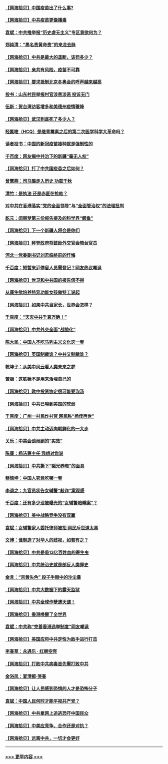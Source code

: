 #### [【网海拾贝】中国疫苗出了什么事?](../pages/nsc993/n12879124.md?t=04150102) 
#### [【网海拾贝】中共疫苗更像播毒](../pages/nsc993/n12876631.md?t=04150102) 
#### [袁斌：中共推举报“历史虚无主义”专区意欲何为？](../pages/nsc993/n12876530.md?t=04150102) 
#### [郑纯清：“黑名贵黄命贵”的来龙去脉](../pages/nsc993/n12875589.md?t=04150102) 
#### [【网海拾贝】中共是最大的垄断，该罚多少？](../pages/nsc993/n12874006.md?t=04150102) 
#### [【网海拾贝】亲共有风险，疫苗不可靠](../pages/nsc993/n12872224.md?t=04150102) 
#### [【网海拾贝】要求抵制北京冬奥会的呼声越来越高](../pages/nsc993/n12868962.md?t=04150102) 
#### [投书：山东村民举报村官涉黑涉恶 投诉无门](../pages/nsc993/n12869726.md?t=04150102) 
#### [伍新：贺台湾访客增多和美德州疫情骤降](../pages/nsc993/n12865651.md?t=04150102) 
#### [【网海拾贝】武汉到底死了多少人？](../pages/nsc993/n12863707.md?t=04150102) 
#### [羟氯喹（HCQ）是继青霉素之后的第二次医学科学大革命吗？](../pages/nsc993/n12638564.md?t=04150102) 
#### [读者投书：中国的新冠疫苗接种就是强制性的](../pages/nsc993/n12859932.md?t=04150102) 
#### [千百度：网友揭中共治下的新疆“毫无人权”](../pages/nsc993/n12858385.md?t=04150102) 
#### [【网海拾贝】打了中共国疫苗之后如何？](../pages/nsc993/n12857866.md?t=04150102) 
#### [曾慧燕：司马璐走入历史 功载千秋](../pages/nsc993/n12856996.md?t=04150102) 
#### [清竹：是执法 还是赤匪在抢劫？](../pages/nsc993/n12856952.md?t=04150102) 
#### [对中共在香港落实“党的全面领导”与“全面管治权”的法理批判](../pages/nsc993/n12856929.md?t=04150102) 
#### [乾元：闫丽梦第三份报告提及的科学界“鳄鱼”](../pages/nsc993/n12855985.md?t=04150102) 
#### [【网海拾贝】下一个新疆人将会是你们](../pages/nsc993/n12855864.md?t=04150102) 
#### [【网海拾贝】拜登政府将鼓励外交官会晤台官员](../pages/nsc993/n12853615.md?t=04150102) 
#### [河北一党委副书记刘君临终前的忏悔](../pages/nsc993/n12849420.md?t=04150102) 
#### [千百度：短暂来沪停留人员需登记？网友热议嘲讽](../pages/nsc993/n12853497.md?t=04150102) 
#### [【网海拾贝】世卫和中共国的报告信不得](../pages/nsc993/n12850902.md?t=04150102) 
#### [从康生欲培养特异功能女孩做特工说起](../pages/nsc993/n12849289.md?t=04150102) 
#### [【网海拾贝】如果中共当家长，世界会怎样？](../pages/nsc993/n12848436.md?t=04150102) 
#### [千百度：“天灭中共千真万确！”](../pages/nsc993/n12845659.md?t=04150102) 
#### [【网海拾贝】中共外交全面“战狼化”](../pages/nsc993/n12845607.md?t=04150102) 
#### [陈大民：中国人不吃马列主义文化这一套](../pages/nsc993/n12842496.md?t=04150102) 
#### [【网海拾贝】英国制裁谁？中共又制裁谁？](../pages/nsc993/n12840909.md?t=04150102) 
#### [乾坤子：从美中风云看人类未来之梦](../pages/nsc993/n12840590.md?t=04150102) 
#### [苦胆：这铁锹不是用来活埋自己的](../pages/nsc993/n12839512.md?t=04150102) 
#### [【网海拾贝】欧中投资协定很可能要泡汤](../pages/nsc993/n12835122.md?t=04150102) 
#### [【网海拾贝】中共已嗅到美国的软弱](../pages/nsc993/n12832411.md?t=04150102) 
#### [千百度：广州一村民炸村官 网民称“杨佳再世”](../pages/nsc993/n12832380.md?t=04150102) 
#### [【网海拾贝】中共主动迈向朝鲜化的一大步](../pages/nsc993/n12829887.md?t=04150102) 
#### [关乐：中美会谈闹剧的“实效”](../pages/nsc993/n12826698.md?t=04150102) 
#### [陈康：杨洁篪主任  我想对您说](../pages/nsc993/n12826609.md?t=04150102) 
#### [【网海拾贝】中共撕下“韬光养晦”的面具](../pages/nsc993/n12826459.md?t=04150102) 
#### [蔡慎坤：中国人究竟吃哪一套](../pages/nsc993/n12826010.md?t=04150102) 
#### [李退之：九官员状告女辅警“敲诈”案观感](../pages/nsc993/n12823984.md?t=04150102) 
#### [千百度：还有多少没被曝光的“女辅警陪睡案”？](../pages/nsc993/n12822136.md?t=04150102) 
#### [【网海拾贝】美中战略竞争没有双赢](../pages/nsc993/n12822105.md?t=04150102) 
#### [袁斌：女辅警家人委托律师被拒 网民斥世道太黑](../pages/nsc993/n12822004.md?t=04150102) 
#### [文博：谁制造了对华人的歧视，如若有之？](../pages/nsc993/n12821635.md?t=04150102) 
#### [【网海拾贝】中共是吸13亿百姓血的寄生虫](../pages/nsc993/n12819191.md?t=04150102) 
#### [【网海拾贝】中共统治史就是部反人类罪史](../pages/nsc993/n12816738.md?t=04150102) 
#### [金言：“京黄失色” 段子手眼中的沙尘暴](../pages/nsc993/n12815700.md?t=04150102) 
#### [【网海拾贝】中共大数据下的露天监狱](../pages/nsc993/n12811075.md?t=04150102) 
#### [【网海拾贝】中共全球作孽遭天谴！](../pages/nsc993/n12810258.md?t=04150102) 
#### [【网海拾贝】香港唤醒了全世界](../pages/nsc993/n12809100.md?t=04150102) 
#### [袁斌：中共称“完善香港选举制度”网友嘲讽](../pages/nsc993/n12808994.md?t=04150102) 
#### [【网海拾贝】美国应将中共定性为敌手进行打击](../pages/nsc993/n12806870.md?t=04150102) 
#### [李春草：永遇乐 · 红朝空壳](../pages/nsc993/n12805365.md?t=04150102) 
#### [【网海拾贝】打败中共病毒首先需打败中共](../pages/nsc993/n12803930.md?t=04150102) 
#### [金浴凤：宴清都‧哭春](../pages/nsc993/n12801601.md?t=04150102) 
#### [【网海拾贝】让人民感到恐惧的人才是恐怖分子](../pages/nsc993/n12799347.md?t=04150102) 
#### [袁斌：中国人民何时才能平视共产党？](../pages/nsc993/n12799306.md?t=04150102) 
#### [【网海拾贝】中共拿网上追逃恐吓中国民众](../pages/nsc993/n12796905.md?t=04150102) 
#### [【网海拾贝】中美应竞争、合作还是对抗？](../pages/nsc993/n12794675.md?t=04150102) 
#### [【网海拾贝】远离中共，一切才会更好](../pages/nsc993/n12793572.md?t=04150102) 

----
#### [ >>> 更早内容 <<< ](../indexes/nsc993-earlier.md)

